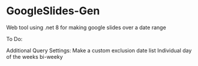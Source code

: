 # GoogleSlides-Gen
Web tool using .net 8 for making google slides over a date range 


To Do: 

Additional Query Settings:
Make a custom exclusion date list
Individual day of the weeks 
bi-weeky 